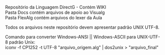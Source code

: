 Repositório da Linguagem DirectG - Contém WIKI <br />
Pasta Docs contém arquivos de apoio ao Visualg <br />
Pasta FlexAlg contém arquivos do lexer da Aula <br />

Todos os arquivos neste repositório devem apresentar padrão UNIX  UTF-8. <br /> 

Comando para converter Windows-ANSI || Windows-ASCII para UNIX-UTF-8 padrão Unix: <br />
iconv -f CP1252 -t UTF-8 "arquivo_origem.alg" | dos2unix > "arquivo_final"
